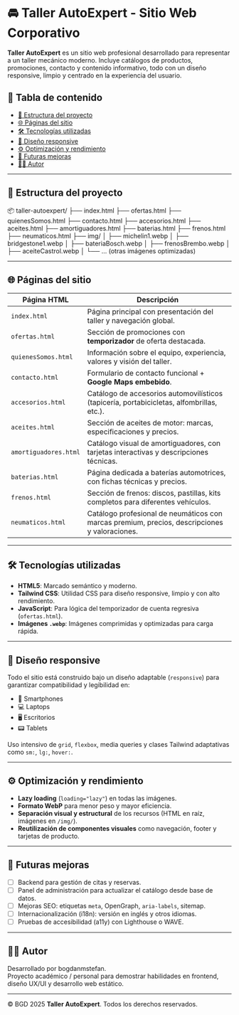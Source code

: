 # 🚘 Taller AutoExpert - Sitio Web Corporativo

**Taller AutoExpert** es un sitio web profesional desarrollado para representar a un taller mecánico moderno. Incluye catálogos de productos, promociones, contacto y contenido informativo, todo con un diseño responsive, limpio y centrado en la experiencia del usuario.

## 🧾 Tabla de contenido

- [📁 Estructura del proyecto](#-estructura-del-proyecto)
- [🌐 Páginas del sitio](#-páginas-del-sitio)
- [🛠️ Tecnologías utilizadas](#️-tecnologías-utilizadas)
- [📱 Diseño responsive](#-diseño-responsive)
- [⚙️ Optimización y rendimiento](#️-optimización-y-rendimiento)
- [🚀 Futuras mejoras](#-futuras-mejoras)
- [👨‍💻 Autor](#-autor)

---

## 📁 Estructura del proyecto

📦 taller-autoexpert/
├── index.html
├── ofertas.html
├── quienesSomos.html
├── contacto.html
├── accesorios.html
├── aceites.html
├── amortiguadores.html
├── baterias.html
├── frenos.html
├── neumaticos.html
├── img/
│   ├── michelin1.webp
│   ├── bridgestone1.webp
│   ├── bateriaBosch.webp
│   ├── frenosBrembo.webp
│   ├── aceiteCastrol.webp
│   └── ... (otras imágenes optimizadas)

---

## 🌐 Páginas del sitio

| Página HTML              | Descripción                                                                                  |
|--------------------------|----------------------------------------------------------------------------------------------|
| `index.html`             | Página principal con presentación del taller y navegación global.                           |
| `ofertas.html`           | Sección de promociones con **temporizador** de oferta destacada.                            |
| `quienesSomos.html`      | Información sobre el equipo, experiencia, valores y visión del taller.                      |
| `contacto.html`          | Formulario de contacto funcional + **Google Maps embebido**.                                |
| `accesorios.html`        | Catálogo de accesorios automovilísticos (tapicería, portabicicletas, alfombrillas, etc.).   |
| `aceites.html`           | Sección de aceites de motor: marcas, especificaciones y precios.                            |
| `amortiguadores.html`    | Catálogo visual de amortiguadores, con tarjetas interactivas y descripciones técnicas.      |
| `baterias.html`          | Página dedicada a baterías automotrices, con fichas técnicas y precios.                     |
| `frenos.html`            | Sección de frenos: discos, pastillas, kits completos para diferentes vehículos.             |
| `neumaticos.html`        | Catálogo profesional de neumáticos con marcas premium, precios, descripciones y valoraciones.|

---

## 🛠️ Tecnologías utilizadas

- **HTML5**: Marcado semántico y moderno.
- **Tailwind CSS**: Utilidad CSS para diseño responsive, limpio y con alto rendimiento.
- **JavaScript**: Para lógica del temporizador de cuenta regresiva (`ofertas.html`).
- **Imágenes `.webp`**: Imágenes comprimidas y optimizadas para carga rápida.

---

## 📱 Diseño responsive

Todo el sitio está construido bajo un diseño adaptable (`responsive`) para garantizar compatibilidad y legibilidad en:

- 📱 Smartphones
- 💻 Laptops
- 🖥️ Escritorios
- 📟 Tablets

Uso intensivo de `grid`, `flexbox`, media queries y clases Tailwind adaptativas como `sm:`, `lg:`, `hover:`.

---

## ⚙️ Optimización y rendimiento

- **Lazy loading** (`loading="lazy"`) en todas las imágenes.
- **Formato WebP** para menor peso y mayor eficiencia.
- **Separación visual y estructural** de los recursos (HTML en raíz, imágenes en `/img/`).
- **Reutilización de componentes visuales** como navegación, footer y tarjetas de producto.

---

## 🚀 Futuras mejoras

- [ ] Backend para gestión de citas y reservas.
- [ ] Panel de administración para actualizar el catálogo desde base de datos.
- [ ] Mejoras SEO: etiquetas `meta`, OpenGraph, `aria-labels`, sitemap.
- [ ] Internacionalización (i18n): versión en inglés y otros idiomas.
- [ ] Pruebas de accesibilidad (a11y) con Lighthouse o WAVE.

---

## 👨‍💻 Autor

Desarrollado por bogdanmstefan.  
Proyecto académico / personal para demostrar habilidades en frontend, diseño UX/UI y desarrollo web estático.

---

© BGD 2025 **Taller AutoExpert**. Todos los derechos reservados.
